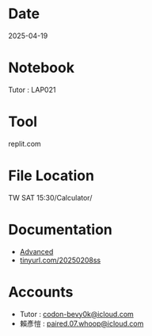 # Date
2025-04-19

# Notebook
Tutor : LAP021

# Tool
replit.com

# File Location
TW SAT 15:30/Calculator/

# Documentation
- [Advanced](https://drive.google.com/drive/folders/1qMt0LIQJGqq4-YeVG7vfNzHnJcpOfjEk?usp=drive_link)
- [tinyurl.com/20250208ss](tinyurl.com/20250208ss)

# Accounts
- Tutor : codon-bevy0k@icloud.com
- 賴彥愷 : paired.07.whoop@icloud.com
